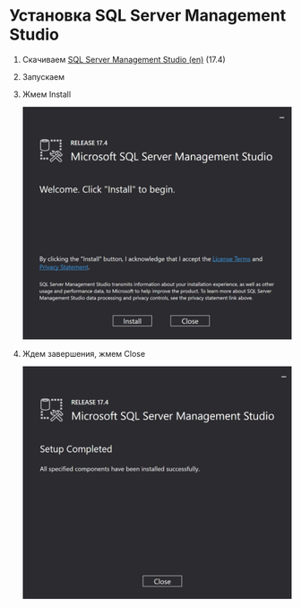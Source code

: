 # Установка SQL Server Management Studio

1. Скачиваем [SQL Server Management Studio (en)](https://go.microsoft.com/fwlink/?linkid=864329&clcid=0x409) (17.4)

2. Запускаем

3. Жмем Install  

   ![](./1.jpg)

4. Ждем завершения, жмем Close  

   ![](./2.jpg)



